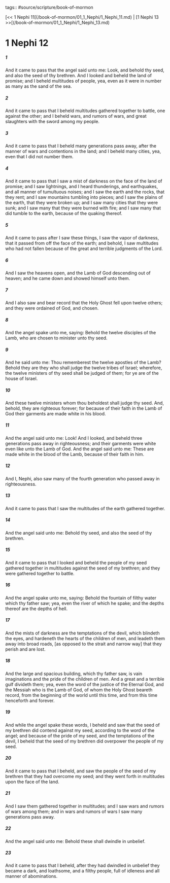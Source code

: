tags:: #source/scripture/book-of-mormon

[<< 1 Nephi 11[(/book-of-mormon/01_1_Nephi/1_Nephi_11.md) | [1 Nephi 13 >>[(/book-of-mormon/01_1_Nephi/1_Nephi_13.md)

# 1 Nephi 12

##### 1

And it came to pass that the angel said unto me: Look, and behold thy seed, and also the seed of thy brethren. And I looked and beheld the land of promise; and I beheld multitudes of people, yea, even as it were in number as many as the sand of the sea.

##### 2

And it came to pass that I beheld multitudes gathered together to battle, one against the other; and I beheld wars, and rumors of wars, and great slaughters with the sword among my people.

##### 3

And it came to pass that I beheld many generations pass away, after the manner of wars and contentions in the land; and I beheld many cities, yea, even that I did not number them.

##### 4

And it came to pass that I saw a mist of darkness on the face of the land of promise; and I saw lightnings, and I heard thunderings, and earthquakes, and all manner of tumultuous noises; and I saw the earth and the rocks, that they rent; and I saw mountains tumbling into pieces; and I saw the plains of the earth, that they were broken up; and I saw many cities that they were sunk; and I saw many that they were burned with fire; and I saw many that did tumble to the earth, because of the quaking thereof.

##### 5

And it came to pass after I saw these things, I saw the vapor of darkness, that it passed from off the face of the earth; and behold, I saw multitudes who had not fallen because of the great and terrible judgments of the Lord.

##### 6

And I saw the heavens open, and the Lamb of God descending out of heaven; and he came down and showed himself unto them.

##### 7

And I also saw and bear record that the Holy Ghost fell upon twelve others; and they were ordained of God, and chosen.

##### 8

And the angel spake unto me, saying: Behold the twelve disciples of the Lamb, who are chosen to minister unto thy seed.

##### 9

And he said unto me: Thou rememberest the twelve apostles of the Lamb? Behold they are they who shall judge the twelve tribes of Israel; wherefore, the twelve ministers of thy seed shall be judged of them; for ye are of the house of Israel.

##### 10

And these twelve ministers whom thou beholdest shall judge thy seed. And, behold, they are righteous forever; for because of their faith in the Lamb of God their garments are made white in his blood.

##### 11

And the angel said unto me: Look! And I looked, and beheld three generations pass away in righteousness; and their garments were white even like unto the Lamb of God. And the angel said unto me: These are made white in the blood of the Lamb, because of their faith in him.

##### 12

And I, Nephi, also saw many of the fourth generation who passed away in righteousness.

##### 13

And it came to pass that I saw the multitudes of the earth gathered together.

##### 14

And the angel said unto me: Behold thy seed, and also the seed of thy brethren.

##### 15

And it came to pass that I looked and beheld the people of my seed gathered together in multitudes against the seed of my brethren; and they were gathered together to battle.

##### 16

And the angel spake unto me, saying: Behold the fountain of filthy water which thy father saw; yea, even the river of which he spake; and the depths thereof are the depths of hell.

##### 17

And the mists of darkness are the temptations of the devil, which blindeth the eyes, and hardeneth the hearts of the children of men, and leadeth them away into broad roads, [as opposed to the strait and narrow way] that they perish and are lost.

##### 18

And the large and spacious building, which thy father saw, is vain imaginations and the pride of the children of men. And a great and a terrible gulf divideth them; yea, even the word of the justice of the Eternal God, and the Messiah who is the Lamb of God, of whom the Holy Ghost beareth record, from the beginning of the world until this time, and from this time henceforth and forever.

##### 19

And while the angel spake these words, I beheld and saw that the seed of my brethren did contend against my seed, according to the word of the angel; and because of the pride of my seed, and the temptations of the devil, I beheld that the seed of my brethren did overpower the people of my seed.

##### 20

And it came to pass that I beheld, and saw the people of the seed of my brethren that they had overcome my seed; and they went forth in multitudes upon the face of the land.

##### 21

And I saw them gathered together in multitudes; and I saw wars and rumors of wars among them; and in wars and rumors of wars I saw many generations pass away.

##### 22

And the angel said unto me: Behold these shall dwindle in unbelief.

##### 23

And it came to pass that I beheld, after they had dwindled in unbelief they became a dark, and loathsome, and a filthy people, full of idleness and all manner of abominations.
